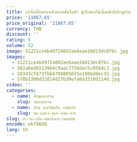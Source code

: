 ```yaml
---
title: เก้าอี้เปลี่ยนรองเท้าหลายชั้นในตัว ตู้เก็บของไม้เนื้อแข็งที่ประตูบ้าน
price: '11867.65'
price_original: '11867.65'
currency: THB
discount: ''
rating: 5
volume: 52
image: S1221ce4b49724892ae6aae10d13dc076c.jpg
images:
  - S1221ce4b49724892ae6aae10d13dc076c.jpg
  - S62a6ed65139b4c9aac7756dac5c9564cJ.jpg
  - S0343cf673fbb4799805655e108bd9ec33.jpg
  - S78b1300d32014d27b30efa0d3310d114d.jpg
video: ''
categories:
  - name: บ้านและสวน
    slug: านและสวน
  - name: บ้าน และจัดเก็บ องค์การ
    slug: าน-และจ-ดเก-องค-การ
slug: เก-าอ-เปล-ยนรองเท-าหลายช
encode: okf86OQ
lang: th
---
```

  